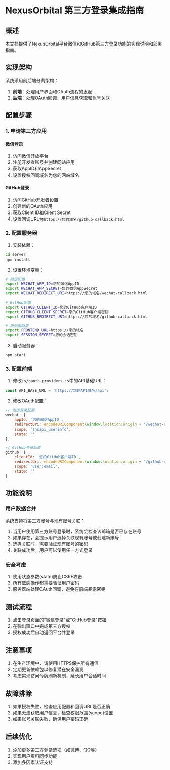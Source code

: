 # NexusOrbital 第三方登录集成指南

## 概述

本文档提供了NexusOrbital平台微信和GitHub第三方登录功能的实现说明和部署指南。

## 实现架构

系统采用前后端分离架构：

1. **前端**：处理用户界面和OAuth流程的发起
2. **后端**：处理OAuth回调、用户信息获取和账号关联

## 配置步骤

### 1. 申请第三方应用

#### 微信登录
1. 访问[微信开放平台](https://open.weixin.qq.com/)
2. 注册开发者账号并创建网站应用
3. 获取AppID和AppSecret
4. 设置授权回调域名为您的网站域名

#### GitHub登录
1. 访问[GitHub开发者设置](https://github.com/settings/developers)
2. 创建新的OAuth应用
3. 获取Client ID和Client Secret
4. 设置回调URL为`https://您的域名/github-callback.html`

### 2. 配置服务器

1. 安装依赖：
```bash
cd server
npm install
```

2. 设置环境变量：
```bash
# 微信配置
export WECHAT_APP_ID=您的微信AppID
export WECHAT_APP_SECRET=您的微信AppSecret
export WECHAT_REDIRECT_URI=https://您的域名/wechat-callback.html

# GitHub配置
export GITHUB_CLIENT_ID=您的GitHub客户端ID
export GITHUB_CLIENT_SECRET=您的GitHub客户端密钥
export GITHUB_REDIRECT_URI=https://您的域名/github-callback.html

# 服务器配置
export FRONTEND_URL=https://您的域名
export SESSION_SECRET=您的会话密钥
```

3. 启动服务器：
```bash
npm start
```

### 3. 配置前端

1. 修改`js/oauth-providers.js`中的API基础URL：
```javascript
const API_BASE_URL = 'https://您的API域名/api';
```

2. 修改OAuth配置：
```javascript
// 微信登录配置
wechat: {
    appId: '您的微信AppID',
    redirectUri: encodeURIComponent(window.location.origin + '/wechat-callback.html'),
    scope: 'snsapi_userinfo',
    state: ''
},

// GitHub登录配置
github: {
    clientId: '您的GitHub客户端ID',
    redirectUri: encodeURIComponent(window.location.origin + '/github-callback.html'),
    scope: 'user:email',
    state: ''
}
```

## 功能说明

### 用户数据合并

系统支持将第三方账号与现有账号关联：

1. 当用户使用第三方账号登录时，系统会检查该邮箱是否已存在账号
2. 如果存在，会提示用户选择关联现有账号或创建新账号
3. 选择关联时，需要验证现有账号的密码
4. 关联成功后，用户可以使用任一方式登录

### 安全考虑

1. 使用状态参数(state)防止CSRF攻击
2. 所有敏感操作都需要验证用户密码
3. 服务器端处理OAuth回调，避免在前端暴露密钥

## 测试流程

1. 点击登录页面的"微信登录"或"GitHub登录"按钮
2. 在弹出窗口中完成第三方授权
3. 授权成功后自动返回平台并登录

## 注意事项

1. 在生产环境中，请使用HTTPS保护所有通信
2. 定期更新依赖包以修复潜在安全漏洞
3. 考虑实现访问令牌刷新机制，延长用户会话时间

## 故障排除

1. 如果授权失败，检查应用配置和回调URL是否正确
2. 如果无法获取用户信息，检查权限范围(scope)设置
3. 如果账号关联失败，确保用户密码正确

## 后续优化

1. 添加更多第三方登录选项（如微博、QQ等）
2. 实现用户资料同步功能
3. 添加多因素认证支持

